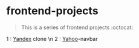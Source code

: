 # frontend-projects

> This is a series of frontend projects :octocat: 

1 : [Yandex](https://yandex.com) clone \n
2 : [Yahoo](https://yahoo.com)-navbar
